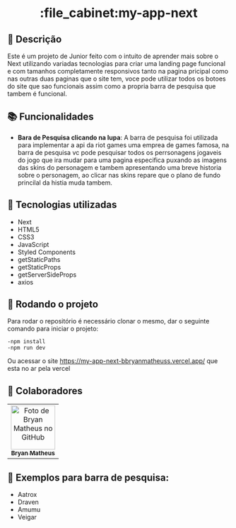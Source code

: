 <h1 align="center">:file_cabinet:my-app-next</h1>

## :memo: Descrição
Este é um projeto de Junior feito com o intuito de aprender mais sobre o Next utilizando variadas tecnologias para criar uma landing page funcional e com tamanhos completamente responsivos tanto na pagina pricipal como nas outras duas paginas que o site tem, voce pode utilizar todos os botoes do site que sao funcionais assim como a propria barra de pesquisa que tambem é funcional.

## :books: Funcionalidades
* <b>Bara de Pesquisa clicando na lupa</b>: A barra de pesquisa foi utilizada para implementar a api da riot games uma emprea de games famosa, na barra de pesquisa vc pode pesquisar todos os perrsonagens jogaveis do jogo que ira mudar para uma pagina especifica puxando as imagens das skins do personagem e tambem apresentando uma breve historia sobre o personagem, ao clicar nas skins repare que o plano de fundo princilal da histia muda tambem.

## :wrench: Tecnologias utilizadas
* Next
* HTML5
* CSS3
* JavaScript
* Styled Components
* getStaticPaths
* getStaticProps
* getServerSideProps
* axios

## :rocket: Rodando o projeto
Para rodar o repositório é necessário clonar o mesmo, dar o seguinte comando para iniciar o projeto:
```
-npm install
-npm run dev
```
Ou acessar o site https://my-app-next-bbryanmatheuss.vercel.app/ que esta no ar pela vercel

## :handshake: Colaboradores
<table>
  <tr>
    <td align="center">
      <a href="https://github.com/BbryanMatheusS">
        <img src="https://avatars.githubusercontent.com/u/97106136?v=4" width="100px;" alt="Foto de Bryan Matheus no GitHub"/><br>
        <sub>
          <b>Bryan Matheus</b>
        </sub>
      </a>
    </td>
  </tr>
</table>

## :dart: Exemplos para barra de pesquisa:
* Aatrox
* Draven
* Amumu
* Veigar


